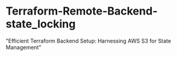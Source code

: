 # Terraform-Remote-Backend-state_locking
 "Efficient Terraform Backend Setup: Harnessing AWS S3 for State Management"
